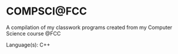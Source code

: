 # COMPSCI@FCC
A compilation of my classwork programs created from my Computer Science course @FCC

Language(s): C++
